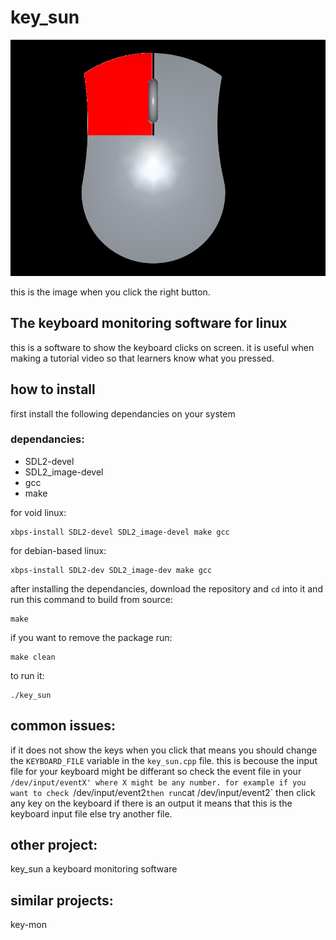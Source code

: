 # key_sun

![preview when clicked](./screenshots/clicked.png "image")

this is the image when you click the right button.

## The keyboard monitoring software for linux
this is a software to show the keyboard clicks on screen. it is useful when making a tutorial video so that learners know what you pressed.

[comment]: # (<img src="./screenshots/mouse.png" height="100" align="left"/>)

## how to install
first install the following dependancies on your system

### dependancies:

- SDL2-devel
- SDL2_image-devel
- gcc
- make

for void linux:

```
xbps-install SDL2-devel SDL2_image-devel make gcc
```

for debian-based linux:

```
xbps-install SDL2-dev SDL2_image-dev make gcc
```

after installing the dependancies, download the repository and `cd` into it and run this command to build from source:

```
make
```

if you want to remove the package run:

```
make clean
```

to run it:

```
./key_sun
```

## common issues:

if it does not show the keys when you click that means you should change the `KEYBOARD_FILE` variable in the `key_sun.cpp` file. this is becouse the input file for your keyboard might be differant so check the event file in your `/dev/input/eventX' where X might be any number.
for example if you want to check `/dev/input/event2` then run `cat /dev/input/event2` then click any key on the keyboard if there is an output it means that this is the keyboard input file else try another file.

## other project:
key_sun a keyboard monitoring software 

## similar projects:
key-mon

